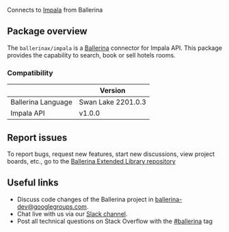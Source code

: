 Connects to [Impala](https://docs.impala.travel/docs/booking-api/branches/v1.003/YXBpOjQwMDYwNDY-impala-hotel-booking-api) from Ballerina

## Package overview
The `ballerinax/impala` is a [Ballerina](https://ballerina.io/) connector for Impala API.
This package provides the capability to search, book or sell hotels rooms.

### Compatibility
|                    | Version           |
|--------------------|-------------------|
| Ballerina Language | Swan Lake 2201.0.3| 
| Impala API         | v1.0.0            |

## Report issues
To report bugs, request new features, start new discussions, view project boards, etc., go to the [Ballerina Extended Library repository](https://github.com/ballerina-platform/ballerina-extended-library)

## Useful links
- Discuss code changes of the Ballerina project in [ballerina-dev@googlegroups.com](mailto:ballerina-dev@googlegroups.com).
- Chat live with us via our [Slack channel](https://ballerina.io/community/slack/).
- Post all technical questions on Stack Overflow with the [#ballerina](https://stackoverflow.com/questions/tagged/ballerina) tag

